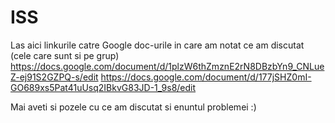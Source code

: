 # ISS

Las aici linkurile catre Google doc-urile in care am notat ce am discutat (cele care sunt si pe grup)
https://docs.google.com/document/d/1plzW6thZmznE2rN8DBzbYn9_CNLueZ-ej91S2GZPQ-s/edit
https://docs.google.com/document/d/177jSHZ0mI-GO689xs5Pat41uUsq2IBkvG83JD-1_9s8/edit

Mai aveti si pozele cu ce am discutat si enuntul problemei :)
